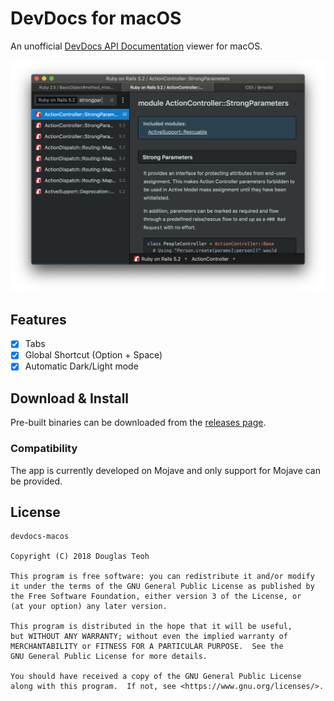 # DevDocs for macOS

An unofficial [DevDocs API Documentation][1] viewer for macOS.

![App screenshot](./img/screenshot.png?raw=true "DevDocs for macOS screenshot")

## Features

- [x] Tabs
- [x] Global Shortcut (Option + Space)
- [x] Automatic Dark/Light mode

## Download & Install

Pre-built binaries can be downloaded from the [releases page][2].

### Compatibility

The app is currently developed on Mojave and only support for Mojave can be
provided.

## License

```
devdocs-macos

Copyright (C) 2018 Douglas Teoh

This program is free software: you can redistribute it and/or modify
it under the terms of the GNU General Public License as published by
the Free Software Foundation, either version 3 of the License, or
(at your option) any later version.

This program is distributed in the hope that it will be useful,
but WITHOUT ANY WARRANTY; without even the implied warranty of
MERCHANTABILITY or FITNESS FOR A PARTICULAR PURPOSE.  See the
GNU General Public License for more details.

You should have received a copy of the GNU General Public License
along with this program.  If not, see <https://www.gnu.org/licenses/>.
```

[1]: https://devdocs.io/
[2]: https://github.com/dteoh/devdocs-macos
